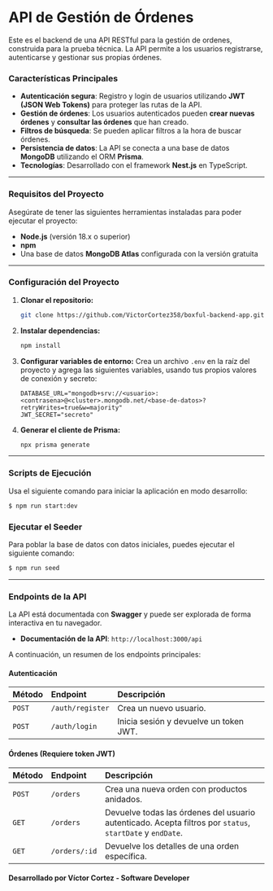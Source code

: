 # API de Gestión de Órdenes

Este es el backend de una API RESTful para la gestión de ordenes, construida para la prueba técnica. La API permite a los usuarios registrarse, autenticarse y gestionar sus propias órdenes.

### Características Principales

  * **Autenticación segura**: Registro y login de usuarios utilizando **JWT (JSON Web Tokens)** para proteger las rutas de la API.
  * **Gestión de órdenes**: Los usuarios autenticados pueden **crear nuevas órdenes** y **consultar las órdenes** que han creado.
  * **Filtros de búsqueda**: Se pueden aplicar filtros a la hora de buscar órdenes.
  * **Persistencia de datos**: La API se conecta a una base de datos **MongoDB** utilizando el ORM **Prisma**.
  * **Tecnologías**: Desarrollado con el framework **Nest.js** en TypeScript.

-----

### Requisitos del Proyecto

Asegúrate de tener las siguientes herramientas instaladas para poder ejecutar el proyecto:
  * **Node.js** (versión 18.x o superior)
  * **npm**
  * Una base de datos **MongoDB Atlas** configurada con la versión gratuita

-----

### Configuración del Proyecto

1.  **Clonar el repositorio:**

    ```bash
    git clone https://github.com/VictorCortez358/boxful-backend-app.git
    ```

2.  **Instalar dependencias:**

    ```bash
    npm install
    ```

3.  **Configurar variables de entorno:**
    Crea un archivo `.env` en la raíz del proyecto y agrega las siguientes variables, usando tus propios valores de conexión y secreto:

    ```env
    DATABASE_URL="mongodb+srv://<usuario>:<contrasena>@<cluster>.mongodb.net/<base-de-datos>?retryWrites=true&w=majority"
    JWT_SECRET="secreto"
    ```

4.  **Generar el cliente de Prisma:**

    ```bash
    npx prisma generate
    ```

-----

### Scripts de Ejecución

Usa el siguiente comando para iniciar la aplicación en modo desarrollo:

```bash
$ npm run start:dev
```
### Ejecutar el Seeder 

Para poblar la base de datos con datos iniciales, puedes ejecutar el siguiente comando:

```bash
$ npm run seed
```

-----

### Endpoints de la API

La API está documentada con **Swagger** y puede ser explorada de forma interactiva en tu navegador.

  * **Documentación de la API**: `http://localhost:3000/api`

A continuación, un resumen de los endpoints principales:

#### Autenticación

| Método | Endpoint | Descripción |
| :--- | :--- | :--- |
| `POST` | `/auth/register` | Crea un nuevo usuario. |
| `POST` | `/auth/login` | Inicia sesión y devuelve un token JWT. |

#### Órdenes (Requiere token JWT)

| Método | Endpoint | Descripción |
| :--- | :--- | :--- |
| `POST` | `/orders` | Crea una nueva orden con productos anidados. |
| `GET` | `/orders` | Devuelve todas las órdenes del usuario autenticado. Acepta filtros por `status`, `startDate` y `endDate`. |
| `GET` | `/orders/:id` | Devuelve los detalles de una orden específica. |

#### Desarrollado por Víctor Cortez - Software Developer